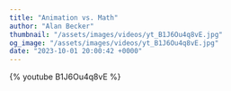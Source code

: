 ```yaml
---
title: "Animation vs. Math"
author: "Alan Becker"
thumbnail: "/assets/images/videos/yt_B1J6Ou4q8vE.jpg"
og_image: "/assets/images/videos/yt_B1J6Ou4q8vE.jpg"
date: "2023-10-01 20:00:42 +0000"
---
```


{% youtube B1J6Ou4q8vE %}